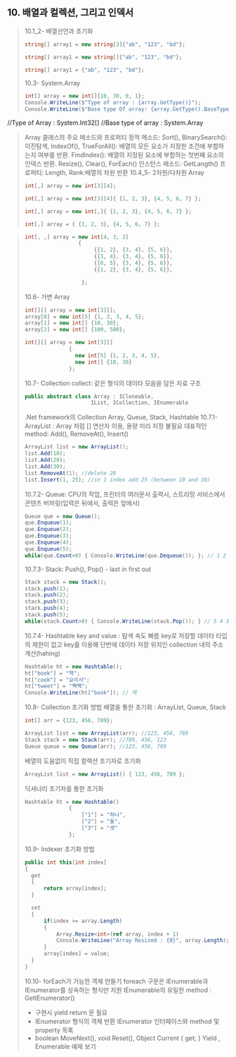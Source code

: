 ## 10. 배열과 컬렉션, 그리고 인덱서
> 10.1_2- 배열선언과 초기화
>``` csharp
>string[] array1 = new string[3]{"ab", "123", "bd"};
>```
>``` csharp
>string[] array1 = new string[]{"ab", "123", "bd"};
>```
>``` csharp
>string[] array1 = {"ab", "123", "bd"};
>```
> 10.3- System.Array
>``` csharp
>int[] array = new int[]{10, 30, 0, 1};
>Console.WriteLine($"Type of array : {array.GetType()}");
>Console.WriteLine($"Base type Of array: {array.GetType().BaseType}");
>```
//Type of Array : System.Int32[]
//Base type of array : System.Array
> Array 클래스의 주요 메소드와 프로퍼티
>정적 메소드:
>Sort(), BinarySearch<T>(): 이진탐색, IndexOf(), 
>TrueForAll<T>(): 배열의 모든 요소가 지정한 조건에 부합하는지 여부를 반환.
>FindIndex<T>(): 배열의 지정된 요소에 부합하는 첫번째 요소의 인덱스 반환.
>Resize<T>(), Clear(), ForEach<T>()
>인스턴스 메소드: GetLangth()
>프로퍼티: Length, Rank:배열의 차원 반환 
> 10.4_5- 2차원/다차원 Array
>``` csharp
>int[,] array = new int[3][4];
>```
>``` csharp
>int[,] array = new int[3][4]{ {1, 2, 3}, {4, 5, 6, 7} };
>```
>``` csharp
>int[,] array = new int[,]{ {1, 2, 3}, {4, 5, 6, 7} };
>```
>``` csharp
>int[,] array = { {1, 2, 3}, {4, 5, 6, 7} };
>```

>``` csharp
>int[, ,] array = new int[4, 3, 2]
>                  { 
>                       {{1, 2}, {3, 4}, {5, 6}},    
>                       {{1, 4}, {3, 4}, {5, 6}},   
>                       {{6, 5}, {3, 4}, {5, 6}},   
>                       {{1, 2}, {3, 4}, {5, 6}},   
>
>                   };
>```
> 10.6- 가변 Array
>``` csharp
>int[][] array = new int[3][];
> array[0] = new int[5] {1, 2, 3, 4, 5};
> array[1] = new int[] {10, 30};
> array[2] = new int[] {100, 500};
>```
>``` csharp
>int[][] array = new int[3][]
>               { 
>                 new int[5] {1, 2, 3, 4, 5},
>                 new int[] {10, 30} 
>               };
>```
> 10.7- Collection
>collect: 같은 형식의 데이타 모음을 담은 자료 구조
>``` csharp
>public abstract class Array : ICloneable,
>                      IList, ICollection, IEnumerable
>```
> .Net framework의 Collection
> Array, Queue, Stack, Hashtable
> 10.7.1- ArrayList : Array 처럼 [] 연산자 이용, 용량 미리 지정 불필요
> 대표적인 method: Add(), RemoveAt(), Insert()
>``` csharp
> ArrayList list = new ArrayList();
> list.Add(10);
> list.Add(20);
> list.Add(30);
> list.RemoveAt(1); //delete 20 
> list.Insert(1, 25); //in 1 index add 25 (between 10 and 30)
>```
> 10.7.2- Queue: CPU의 작업, 프린터의 여러문서 출력시, 스트리밍 서비스에서 콘텐츠 버퍼링(입력은 뒤에서, 출력은 앞에서)
>``` csharp
> Queue que = new Queue();
> que.Enqueue(1);
> que.Enqueue(2);
> que.Enqueue(3);
> que.Enqueue(4);
> que.Enqueue(5);
> while(que.Count>0) { Console.WriteLine(que.Dequeue()); }; // 1 2 3 4 5
>```
> 10.7.3- Stack: Push(), Pop() - last in first out
>``` csharp
> Stack stack = new Stack();
> stack.push(1);
> stack.push(2);
> stack.push(3);
> stack.push(4);
> stack.push(5);
> while(stack.Count>0) { Console.WriteLine(stack.Pop()); } // 5 4 3 2 1
>```
> 10.7.4- Hashtable
> key and value : 탐색 속도 빠름
> key로 저장할 데이타 타입의 제한이 없고 key를 이용해 단번에 데이타 저장 위치인 collection 내의 주소 계산(hahing)
>``` csharp
> Hashtable ht = new Hashtable();
> ht["book"] = "책";
> ht["cook"] = "요리사";
> ht["tweet"] = "짹짹";
> Console.WriteLine(ht["book"]); // 책
>```
> 10.8- Collection 초기화 방법
> 배열을 통한 초기화 : ArrayList, Queue, Stack
>``` csharp
> int[] arr = {123, 456, 789};
>
> ArrayList list = new ArrayList(arr); //123, 456, 789
> Stack stack = new Stack(arr); //789, 456, 123
> Queue queue = new Queue(arr); //123, 456, 789
>```
> 배열의 도움없이 직접 컬렉션 초기자로 초기화 
>``` csharp
> ArrayList list = new ArrayList() { 123, 456, 789 };
>```
> 딕셔너리 초기자를 통한 초기화
>``` csharp
> Hashtable ht = new Hashtable()
>               {
>                   ["1"] = "하나",
>                   ["2"] = "둘",
>                   ["3"] = "셋"
>               };
>```
> 10.9- Indexer 초기화 방법
>``` csharp
> public int this[int index]
>{
>   get
>   {
>       return array[index];
>   }    
>
>   set
>   {
>       if(index >= array.Length)
>       {
>           Array.Resize<int>(ref array, index + 1)
>           Console.WriteLine("Array Resized : {0}", array.Length);
>       }
>       array[index] = value;
>   }    
>}
>```
> 10.10- forEach가 가능한 객체 만들기
> foreach 구문은 IEnumerable과 IEnumerator를 상속하는 형식만 지원
> IEnumerable의 유일한 method : GetIEnumerator()
>   - 구현시 yield return 문 필요
>   - IEnumerator 형식의 객체 반환
> IEnumerator 인터페이스와 method 및 property 목록
>   - boolean MoveNext(), void Reset(), Object Current { get; }
> Yield , Enumerable 예제 보기
